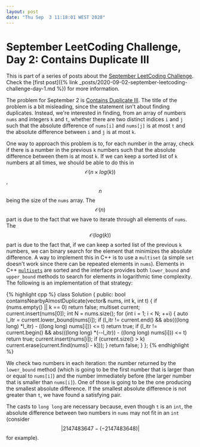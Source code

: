 ```yaml
---
layout: post
date: "Thu Sep  3 11:18:01 WEST 2020"
---
```


# September LeetCoding Challenge, Day 2: Contains Duplicate III

<div class="message" markdown="1">

This is part of a series of posts about the [September LeetCoding
Challenge][september-challenge]. Check the [first post]({% link
_posts/2020-09-02-september-leetcoding-challenge-day-1.md %}) for more
information.

</div>

The problem for September 2 is [Contains Duplicate III][problem]. The title of
the problem is a bit misleading, since the statement isn't about finding
duplicates. Instead, we're interested in finding, from an array of numbers
`nums` and integers `k` and `t`, whether there are two distinct indices `i` and
`j` such that the absolute difference of `nums[i]` and `nums[j]` is at most `t`
and the absolute difference between `i` and `j` is at most `k`.

One way to approach this problem is to, for each number in the array, check if
there is a number in the previous `k` numbers such that the absolute difference
between them is at most `k`. If we can keep a sorted list of `k` numbers at all
times, we should be able to do this in $$\mathcal{O}(n \times log(k))$$, $$n$$
being the size of the `nums` array. The $$\mathcal{O}(n)$$ part is due to the
fact that we have to iterate through all elements of `nums`. The
$$\mathcal{O}(log(k))$$ part is due to the fact that, if we can keep a sorted
list of the previous `k` numbers, we can binary search for the element that
minimizes the absolute difference. A way to implement this in C++ is to use a
`multiset` (a simple `set` doesn't work since there can be repeated elements in
`nums`). Elements in C++
[`multisets`](http://www.cplusplus.com/reference/set/multiset/) are sorted and
the interface provides both `lower_bound` and `upper_bound` methods to search
for elements in logarithmic time complexity. The following is an implementation
of that strategy:

{% highlight cpp %}
class Solution {
public:
  bool containsNearbyAlmostDuplicate(vector<int>& nums, int k, int t) {
    if (nums.empty() || k == 0)
      return false;
    multiset<int> current;
    current.insert(nums[0]);
    int N = nums.size();
    for (int i = 1; i < N; ++i) {
      auto l_itr = current.lower_bound(nums[i]);
      if (l_itr != current.end() &&
          abs(((long long) *l_itr) - ((long long) nums[i])) <= t)
        return true;
      if (l_itr != current.begin() &&
          abs(((long long) *(--l_itr)) - ((long long) nums[i])) <= t)
        return true;
      current.insert(nums[i]);
      if (current.size() > k)
        current.erase(current.find(nums[i - k]));
    }
    return false;
  }
};
{% endhighlight %}

We check two numbers in each iteration: the number returned by the `lower_bound`
method (which is going to be the first number that is larger than or equal to
`nums[i]`) and the number immediately before (the larger number that is smaller
than `nums[i]`). One of those is going to be the one producing the smallest
absolute difference. If the smallest absolute difference is not greater than
`t`, we have found a satisfying pair.

The casts to `long long` are necessary because, even though `t` is an `int`, the
absolute difference between two numbers in `nums` may not fit in an `int`
(consider $$|2147483647 - (-2147483648)|$$ for example).

[september-challenge]: https://leetcode.com/explore/challenge/card/september-leetcoding-challenge/
[problem]: https://leetcode.com/problems/contains-duplicate-iii/

